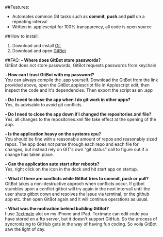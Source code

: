 ##Features:
- Automates common Git tasks such as **commit**, **push** and **pull** on a repeating interval
- Written in .applescript for 100% transparency, all code is open source

##How to install:
1. Download and install [Git](http://git-scm.com/download/mac)
2. Download and open [GitBot](https://github.com/eonist/GitBot/archive/master.zip)

##FAQ:
**- Where does GitBot store passwords?** <br/>
GitBot does not store passwords, GitBot requests passwords from keychain

**- How can I trust GitBot with my password?** <br/>
You can always compile the .app yourself. Download the GitBot from the link provided above, open the GitBot.applescript file in Applescript edit, then inspect the code and it's dependencies. Then export the script as an .app

**- Do I need to close the app when I do git work in other apps?** <br/>
Yes, its advisable to avoid git conflicts.

**- Do I need to close the app down if I changed the repositories.xml file?** <br/>
Yes, all changes to the repositories.xml file take effect at the opening of the app. 

**- Is the application heavy on the systems cpu?** <br/>
You should be fine with a reasonable amount of repos and reasonably sized repos. The app does not parse through each repo and each file for changes, but instead rely on GIT's own "git status" call to figure out if a change has taken place.

**- Can the application auto start after reboots?** <br/>
Yes, right click on the icon in the dock and hit start app on startup.

**- What if there are conflicts while GitBot tries to commit, push or pull?** <br/>
GitBot takes a non-destructive approch when conflicts occur. If gitbot stumbles upon a conflict gitbot will try again in the next intervall until the user shuts gitbot down and resolves the issue via terminal, or the github app etc. then open GitBot again and it will continue operations as usual.

**- What was the motivation behind building GitBot?** <br/>
I use [Textmate](http://textmate.com) alot on my IPhone and IPad. Textmate can edit code you have stored on a ftp server, but it doesn't support GitHub. So the process of syncronizing to GitHub gets in the way of having fun coding. So voila GitBot saw the light of day. 
